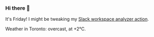 ### Hi there :wave:

It's Friday! I might be tweaking my [Slack workspace analyzer action](https://github.com/bewuethr/slack-analyzer).

Weather in Toronto: overcast, at +2°C.
